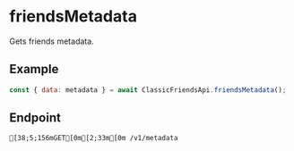 
# friendsMetadata
Gets friends metadata.



## Example
```js copy showLineNumbers
const { data: metadata } = await ClassicFriendsApi.friendsMetadata(); 
```

## Endpoint
```ansi
[38;5;156mGET[0m[2;33m[0m /v1/metadata
```
  